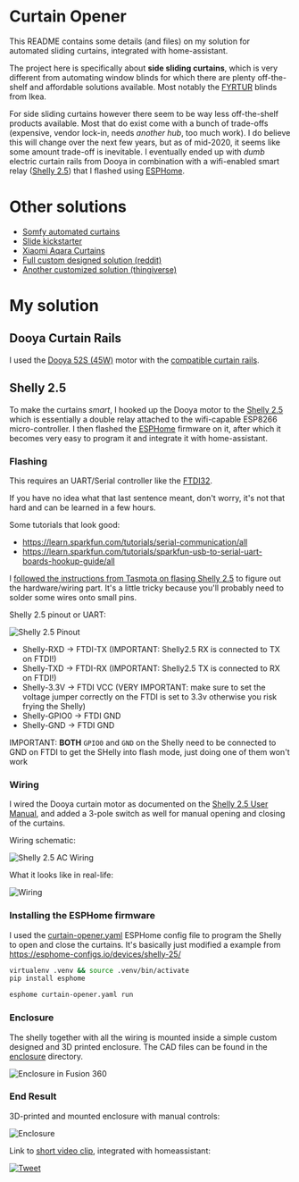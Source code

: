 # Curtain Opener

This README contains some details (and files) on my solution for automated sliding curtains, integrated with home-assistant.

The project here is specifically about **side sliding curtains**, which is very different from automating window blinds for which there are plenty off-the-shelf and affordable solutions available. Most notably the [FYRTUR](https://www.ikea.com/us/en/cat/electric-blinds-44531/) blinds from Ikea.

For side sliding curtains however there seem to be way less off-the-shelf products available. Most that do exist come with a bunch of trade-offs (expensive, vendor lock-in, needs *another hub*, too much work). I do believe this will change over the next few years, but as of mid-2020, it seems like some amount trade-off is inevitable. I eventually ended up with *dumb* electric curtain rails from Dooya in combination with a wifi-enabled smart relay ([Shelly 2.5](https://shelly.cloud/products/shelly-25-smart-home-automation-relay/)) that I flashed using [ESPHome](https://esphome.io/).

# Other solutions

- [Somfy automated curtains](https://www.somfysystems.com/en-us/products/shades-blinds-curtains/motorized-curtains)
- [Slide kickstarter](https://www.kickstarter.com/projects/41829059/slide-make-your-existing-curtains-smart) 
- [Xiaomi Aqara Curtains](https://www.aqara.com/en/smart_curtain_motor.html)
- [Full custom designed solution (reddit)](https://www.reddit.com/r/functionalprint/comments/d282u9/i_wanted_my_regular_curtains_to_open_and_close/)
- [Another customized solution (thingiverse)](https://www.thingiverse.com/thing:2981670) 

# My solution

## Dooya Curtain Rails

I used the [Dooya 52S (45W)](https://nl.aliexpress.com/item/33009907003.html) motor with the [compatible curtain rails](https://nl.aliexpress.com/item/33045597780.html).

## Shelly 2.5

To make the curtains *smart*, I hooked up the Dooya motor to the [Shelly 2.5](https://shelly.cloud/products/shelly-25-smart-home-automation-relay/) which is essentially a double relay attached to the wifi-capable ESP8266 micro-controller. I then flashed the [ESPHome](https://esphome.io/) firmware on it, after which it becomes very easy to program it and integrate it with home-assistant.

### Flashing

This requires an UART/Serial controller like the [FTDI32](https://nl.aliexpress.com/item/32617951363.html).

If you have no idea what that last sentence meant, don't worry, it's not that hard and can be learned in a few hours. 

Some tutorials that look good:
- https://learn.sparkfun.com/tutorials/serial-communication/all
- https://learn.sparkfun.com/tutorials/sparkfun-usb-to-serial-uart-boards-hookup-guide/all

I [followed the instructions from Tasmota on flasing Shelly 2.5](https://tasmota.github.io/docs/devices/Shelly-2.5/)
to figure out the hardware/wiring part. It's a little tricky because you'll probably need to solder some wires onto
small pins.

Shelly 2.5 pinout or UART:

![Shelly 2.5 Pinout](images/shelly25_pinout.png)

- Shelly-RXD -> FTDI-TX (IMPORTANT: Shelly2.5 RX is connected to TX on FTDI!)
- Shelly-TXD -> FTDI-RX (IMPORTANT: Shelly2.5 TX is connected to RX on FTDI!)
- Shelly-3.3V -> FTDI VCC (VERY IMPORTANT: make sure to set the voltage jumper correctly on the FTDI is set to 3.3v
  otherwise you risk frying the Shelly)
- Shelly-GPIO0 -> FTDI GND
- Shelly-GND -> FTDI GND

IMPORTANT: **BOTH** `GPIO0` and `GND` on the Shelly need to be connected to GND on FTDI to get the SHelly into flash mode, just doing one of them won't work

### Wiring

I wired the Dooya curtain motor as documented on the [Shelly 2.5 User Manual](https://shelly.cloud/documents/user_guide/shelly_25.pdf), and added a 3-pole switch as well for manual opening and closing of the curtains.

Wiring schematic:

![Shelly 2.5 AC Wiring](images/shelly25_wiring_ac_motor.png)


What it looks like in real-life:

![Wiring](images/wiring.jpeg)


### Installing the ESPHome firmware
I used the [curtain-opener.yaml](curtain-opener.yaml) ESPHome config file to program the Shelly to open and close the curtains.
It's basically just modified a example from https://esphome-configs.io/devices/shelly-25/

```sh
virtualenv .venv && source .venv/bin/activate
pip install esphome

esphome curtain-opener.yaml run
```

### Enclosure
The shelly together with all the wiring is mounted inside a simple custom designed and 3D printed enclosure. The CAD files can be found in the [enclosure](enclosure/) directory.

![Enclosure in Fusion 360](images/enclosure-fusion360.png)

### End Result

3D-printed and mounted  enclosure with manual controls:

![Enclosure](images/enclosure-mounted.jpeg)

Link to [short video clip](https://twitter.com/jorisroovers/status/1309063181210390529), integrated with homeassistant:

[![Tweet](images/tweet.jpg)](https://twitter.com/jorisroovers/status/1309063181210390529)

